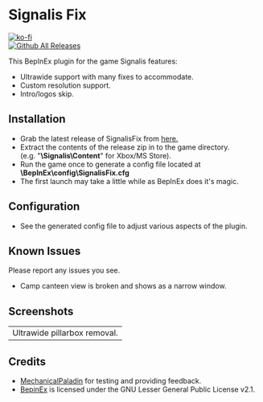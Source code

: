 # Signalis Fix
[![ko-fi](https://ko-fi.com/img/githubbutton_sm.svg)](https://ko-fi.com/W7W01UAI9)</br>
[![Github All Releases](https://img.shields.io/github/downloads/Lyall/SignalisFix/total.svg)](https://github.com/Lyall/SignalisFix/releases)

This BepInEx plugin for the game Signalis features:
- Ultrawide support with many fixes to accommodate.
- Custom resolution support.
- Intro/logos skip.

## Installation
- Grab the latest release of SignalisFix from [here.](https://github.com/Lyall/SignalisFix/releases)
- Extract the contents of the release zip in to the game directory.<br />(e.g. "**<XboxDirectory>\Signalis\Content**" for Xbox/MS Store).
- Run the game once to generate a config file located at **<GameDirectory>\BepInEx\config\SignalisFix.cfg**
- The first launch may take a little while as BepInEx does it's magic.

## Configuration
- See the generated config file to adjust various aspects of the plugin.

## Known Issues
Please report any issues you see.
- Camp canteen view is broken and shows as a narrow window.

## Screenshots
|   |
|:--:|
| Ultrawide pillarbox removal. | 

## Credits
- [MechanicalPaladin](#) for testing and providing feedback.
- [BepinEx](https://github.com/BepInEx/BepInEx) is licensed under the GNU Lesser General Public License v2.1.
